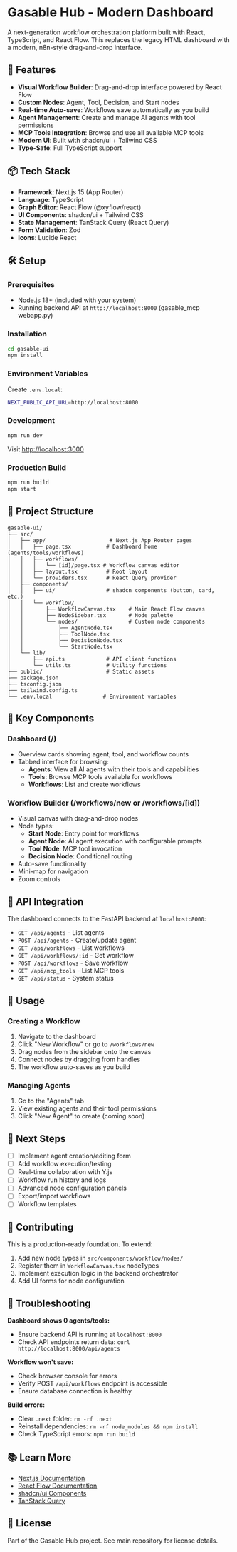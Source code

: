 # Gasable Hub - Modern Dashboard

A next-generation workflow orchestration platform built with React, TypeScript, and React Flow. This replaces the legacy HTML dashboard with a modern, n8n-style drag-and-drop interface.

## 🚀 Features

- **Visual Workflow Builder**: Drag-and-drop interface powered by React Flow
- **Custom Nodes**: Agent, Tool, Decision, and Start nodes
- **Real-time Auto-save**: Workflows save automatically as you build
- **Agent Management**: Create and manage AI agents with tool permissions
- **MCP Tools Integration**: Browse and use all available MCP tools
- **Modern UI**: Built with shadcn/ui + Tailwind CSS
- **Type-Safe**: Full TypeScript support

## 📦 Tech Stack

- **Framework**: Next.js 15 (App Router)
- **Language**: TypeScript
- **Graph Editor**: React Flow (@xyflow/react)
- **UI Components**: shadcn/ui + Tailwind CSS
- **State Management**: TanStack Query (React Query)
- **Form Validation**: Zod
- **Icons**: Lucide React

## 🛠️ Setup

### Prerequisites

- Node.js 18+ (included with your system)
- Running backend API at `http://localhost:8000` (gasable_mcp webapp.py)

### Installation

```bash
cd gasable-ui
npm install
```

### Environment Variables

Create `.env.local`:

```bash
NEXT_PUBLIC_API_URL=http://localhost:8000
```

### Development

```bash
npm run dev
```

Visit [http://localhost:3000](http://localhost:3000)

### Production Build

```bash
npm run build
npm start
```

## 📁 Project Structure

```
gasable-ui/
├── src/
│   ├── app/                    # Next.js App Router pages
│   │   ├── page.tsx           # Dashboard home (agents/tools/workflows)
│   │   ├── workflows/
│   │   │   └── [id]/page.tsx # Workflow canvas editor
│   │   ├── layout.tsx         # Root layout
│   │   └── providers.tsx      # React Query provider
│   ├── components/
│   │   ├── ui/                # shadcn components (button, card, etc.)
│   │   └── workflow/
│   │       ├── WorkflowCanvas.tsx    # Main React Flow canvas
│   │       ├── NodeSidebar.tsx       # Node palette
│   │       └── nodes/                # Custom node components
│   │           ├── AgentNode.tsx
│   │           ├── ToolNode.tsx
│   │           ├── DecisionNode.tsx
│   │           └── StartNode.tsx
│   └── lib/
│       ├── api.ts             # API client functions
│       └── utils.ts           # Utility functions
├── public/                    # Static assets
├── package.json
├── tsconfig.json
├── tailwind.config.ts
└── .env.local                # Environment variables
```

## 🎨 Key Components

### Dashboard (/)

- Overview cards showing agent, tool, and workflow counts
- Tabbed interface for browsing:
  - **Agents**: View all AI agents with their tools and capabilities
  - **Tools**: Browse MCP tools available for workflows
  - **Workflows**: List and create workflows

### Workflow Builder (/workflows/new or /workflows/[id])

- Visual canvas with drag-and-drop nodes
- Node types:
  - **Start Node**: Entry point for workflows
  - **Agent Node**: AI agent execution with configurable prompts
  - **Tool Node**: MCP tool invocation
  - **Decision Node**: Conditional routing
- Auto-save functionality
- Mini-map for navigation
- Zoom controls

## 🔌 API Integration

The dashboard connects to the FastAPI backend at `localhost:8000`:

- `GET /api/agents` - List agents
- `POST /api/agents` - Create/update agent
- `GET /api/workflows` - List workflows
- `GET /api/workflows/:id` - Get workflow
- `POST /api/workflows` - Save workflow
- `GET /api/mcp_tools` - List MCP tools
- `GET /api/status` - System status

## 🎯 Usage

### Creating a Workflow

1. Navigate to the dashboard
2. Click "New Workflow" or go to `/workflows/new`
3. Drag nodes from the sidebar onto the canvas
4. Connect nodes by dragging from handles
5. The workflow auto-saves as you build

### Managing Agents

1. Go to the "Agents" tab
2. View existing agents and their tool permissions
3. Click "New Agent" to create (coming soon)

## 🚀 Next Steps

- [ ] Implement agent creation/editing form
- [ ] Add workflow execution/testing
- [ ] Real-time collaboration with Y.js
- [ ] Workflow run history and logs
- [ ] Advanced node configuration panels
- [ ] Export/import workflows
- [ ] Workflow templates

## 📝 Contributing

This is a production-ready foundation. To extend:

1. Add new node types in `src/components/workflow/nodes/`
2. Register them in `WorkflowCanvas.tsx` nodeTypes
3. Implement execution logic in the backend orchestrator
4. Add UI forms for node configuration

## 🐛 Troubleshooting

**Dashboard shows 0 agents/tools:**
- Ensure backend API is running at `localhost:8000`
- Check API endpoints return data: `curl http://localhost:8000/api/agents`

**Workflow won't save:**
- Check browser console for errors
- Verify POST `/api/workflows` endpoint is accessible
- Ensure database connection is healthy

**Build errors:**
- Clear `.next` folder: `rm -rf .next`
- Reinstall dependencies: `rm -rf node_modules && npm install`
- Check TypeScript errors: `npm run build`

## 📚 Learn More

- [Next.js Documentation](https://nextjs.org/docs)
- [React Flow Documentation](https://reactflow.dev)
- [shadcn/ui Components](https://ui.shadcn.com)
- [TanStack Query](https://tanstack.com/query/latest)

## 📄 License

Part of the Gasable Hub project. See main repository for license details.
